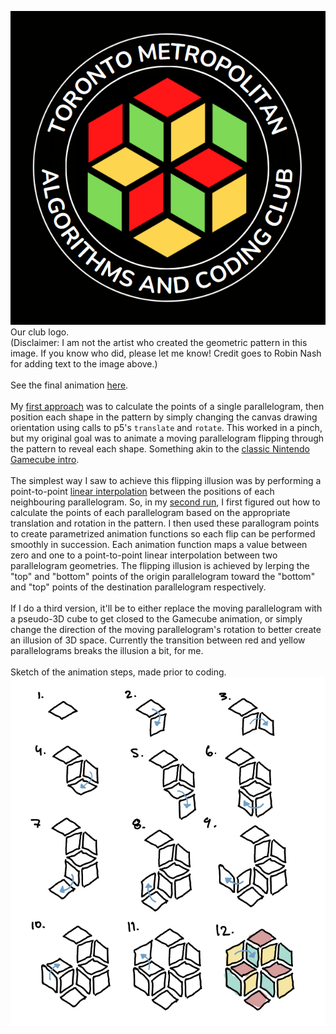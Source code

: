 ![alt text](https://github.com/gaelanmcmillan/tmu-acc-logo-animation/blob/master/media/logo.png)<br>
Our club logo.<br>
(Disclaimer: I am not the artist who created the geometric pattern in this image. If you know who did, please let me know! Credit goes to Robin Nash for adding text to the image above.)
<br><br>
See the final animation [here](https://gaelanmcmillan.github.io/tmu-acc-logo-animation/).
<br><br>
My [first approach](https://editor.p5js.org/gaelanmcmillan/sketches/ueJ0T-W_S) was to calculate the
points of a single parallelogram, then position each shape in the pattern by simply changing the canvas drawing orientation using calls to p5's `translate` and `rotate`. This worked in a pinch, but my original goal was to animate a moving parallelogram flipping through the pattern to reveal each shape. Something akin to the [classic Nintendo Gamecube intro](https://www.youtube.com/watch?v=CpmYW-gCSy4). 
<br><br>
The simplest way I saw to achieve this flipping illusion was by performing a point-to-point [linear interpolation](https://en.wikipedia.org/wiki/Linear_interpolation) between the positions of each neighbouring parallelogram. So, in my [second run](https://editor.p5js.org/gaelanmcmillan/sketches/d3jOizxAI), I first figured out how to calculate the points of each parallelogram based on the appropriate translation and rotation in the pattern. I then used these parallogram points to create parametrized animation functions so each flip can be performed smoothly in succession. Each animation function maps a value between zero and one to a point-to-point linear interpolation between two parallelogram geometries. The flipping illusion is achieved by lerping the "top" and "bottom" points of the origin parallelogram toward the "bottom" and "top" points of the destination parallelogram respectively.
<br><br>
If I do a third version, it'll be to either replace the moving parallelogram with a pseudo-3D cube to get closed to the Gamecube animation, or simply change the direction of the moving parallelogram's rotation to better create an illusion of 3D space. Currently the transition between red and yellow parallelograms breaks the illusion a bit, for me.
<br><br>
Sketch of the animation steps, made prior to coding.
![alt text](https://github.com/gaelanmcmillan/tmu-acc-logo-animation/blob/master/media/animation-steps.jpeg)
